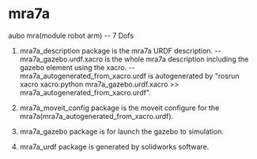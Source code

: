 # mra7a
aubo mra(module robot arm) -- 7 Dofs

1. mra7a_description package is the mra7a URDF description.
  --mra7a_gazebo.urdf.xacro is the whole mra7a description including the gazebo element using the xacro.
  --mra7a_autogenerated_from_xacro.urdf is autogenerated by "rosrun xacro xacro.python mra7a_gazebo.urdf.xacro >> mra7a_autogenerated_from_xacro.urdf".

2. mra7a_moveit_config package is the moveit configure for the mra7a(mra7a_autogenerated_from_xacro.urdf).

3. mra7a_gazebo package is for launch the gazebo to simulation.

4. mra7a_urdf package is generated by solidworks software.
